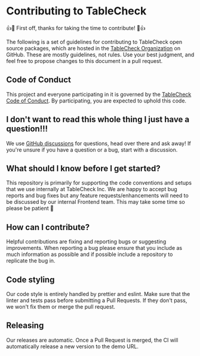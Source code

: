 # Contributing to TableCheck

👍🎉 First off, thanks for taking the time to contribute! 🎉👍

The following is a set of guidelines for contributing to TableCheck open source packages, which are hosted in the [TableCheck Organization](https://github.com/tablecheck) on GitHub. These are mostly guidelines, not rules. Use your best judgment, and feel free to propose changes to this document in a pull request.

## Code of Conduct

This project and everyone participating in it is governed by the [TableCheck Code of Conduct](CODE_OF_CONDUCT.md). By participating, you are expected to uphold this code.

## I don't want to read this whole thing I just have a question!!!

We use [GitHub discussions](https://github.com/tablecheck/tablecheck-react-system/discussions) for questions, head over there and ask away! If you're unsure if you have a question or a bug, start with a discussion.

## What should I know before I get started?

This repository is primarily for supporting the code conventions and setups that we use internally at TableCheck Inc.
We are happy to accept bug reports and bug fixes but any feature requests/enhancements will need to be discussed by our internal Frontend team.
This may take some time so please be patient 🙇

## How can I contribute?

Helpful contributions are fixing and reporting bugs or suggesting improvements. When reporting a bug please ensure that you include as much information as possible and if possible include a repository to replicate the bug in.

## Code styling

Our code style is entirely handled by prettier and eslint. Make sure that the linter and tests pass before submitting a Pull Requests. If they don't pass, we won't fix them or merge the pull request.

## Releasing

Our releases are automatic. Once a Pull Request is merged, the CI will automatically release a new version to the demo URL.

